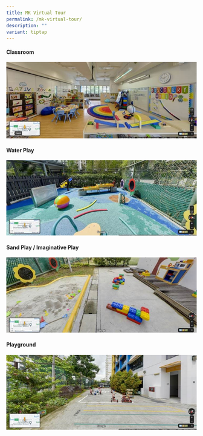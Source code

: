 ```yaml
---
title: MK Virtual Tour
permalink: /mk-virtual-tour/
description: ""
variant: tiptap
---
```

<h4>Classroom</h4>
<a href="https://www.google.com/maps/@1.3369464,103.7001147,3a,75y,1.16h,89.19t/data=!3m6!1e1!3m4!1sAF1QipM5-yL3bPZ5mvhfgASGZbtrr1FOo1u2k7-U_Faw!2e10!7i12000!8i6000?shorturl=1"><img src="/images/vt1.jpg"></a>
<h4>Water Play</h4>
<a href="https://www.google.com/maps/@1.3365985,103.7000066,3a,75y,91.16h,74.94t/data=!3m6!1e1!3m4!1sAF1QipN9UMVebQNJmhzukmEEr3VZI3d_OojyEdvOTb4o!2e10!7i12000!8i6000?shorturl=1"><img src="/images/vt2.jpg"></a>
<h4>Sand Play / Imaginative Play</h4>
<a href="https://www.google.com/maps/@1.336639,103.699862,3a,75y,246.06h,61.43t/data=!3m6!1e1!3m4!1sAF1QipOs4as8C5EzimynfomEPu7X7FOAr9Ht1tVC6NIq!2e10!7i12000!8i6000?shorturl=1"><img src="/images/vt3.jpg"></a>
<h4>Playground</h4>
<a href="https://www.google.com/maps/@1.3373954,103.6999239,3a,75y,141.16h,89.93t/data=!3m6!1e1!3m4!1sAF1QipNDpFKVe3fz8Glfh2vw1fXzyf-9n7aBgc64HX7a!2e10!7i12000!8i6000?shorturl=1"><img src="/images/vt4.jpg"></a>